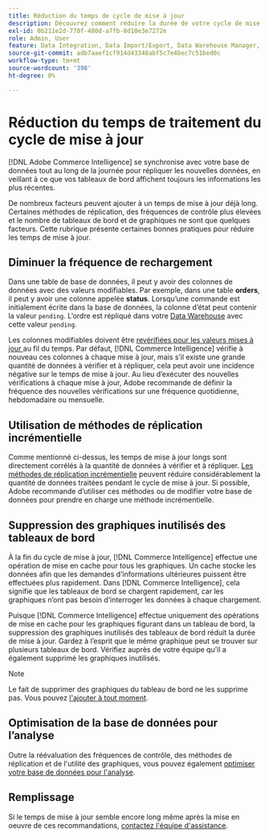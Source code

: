 ```yaml
---
title: Réduction du temps de cycle de mise à jour
description: Découvrez comment réduire la durée de votre cycle de mise à jour.
exl-id: 0b211e2d-770f-480d-a7fb-8d10e3e7272e
role: Admin, User
feature: Data Integration, Data Import/Export, Data Warehouse Manager, Dashboards
source-git-commit: adb7aaef1cf914d43348abf5c7e4bec7c51bed0c
workflow-type: tm+mt
source-wordcount: '398'
ht-degree: 0%

---
```


# Réduction du temps de traitement du cycle de mise à jour

[!DNL Adobe Commerce Intelligence] se synchronise avec votre base de données tout au long de la journée pour répliquer les nouvelles données, en veillant à ce que vos tableaux de bord affichent toujours les informations les plus récentes.

De nombreux facteurs peuvent ajouter à un temps de mise à jour déjà long. Certaines méthodes de réplication, des fréquences de contrôle plus élevées et le nombre de tableaux de bord et de graphiques ne sont que quelques facteurs. Cette rubrique présente certaines bonnes pratiques pour réduire les temps de mise à jour.

## Diminuer la fréquence de rechargement

Dans une table de base de données, il peut y avoir des colonnes de données avec des valeurs modifiables. Par exemple, dans une table **orders**, il peut y avoir une colonne appelée **status**. Lorsqu’une commande est initialement écrite dans la base de données, la colonne d’état peut contenir la valeur `pending`. L’ordre est répliqué dans votre [Data Warehouse](../data-analyst/data-warehouse-mgr/tour-dwm.md) avec cette valeur `pending`.

Les colonnes modifiables doivent être [ revérifiées pour les valeurs mises à jour ](../data-analyst/data-warehouse-mgr/cfg-data-rechecks.md) au fil du temps. Par défaut, [!DNL Commerce Intelligence] vérifie à nouveau ces colonnes à chaque mise à jour, mais s’il existe une grande quantité de données à vérifier et à répliquer, cela peut avoir une incidence négative sur le temps de mise à jour. Au lieu d’exécuter des nouvelles vérifications à chaque mise à jour, Adobe recommande de définir la fréquence des nouvelles vérifications sur une fréquence quotidienne, hebdomadaire ou mensuelle.

## Utilisation de méthodes de réplication incrémentielle

Comme mentionné ci-dessus, les temps de mise à jour longs sont directement corrélés à la quantité de données à vérifier et à répliquer. [Les méthodes de réplication incrémentielle](../data-analyst/data-warehouse-mgr/cfg-replication-methods.md) peuvent réduire considérablement la quantité de données traitées pendant le cycle de mise à jour. Si possible, Adobe recommande d’utiliser ces méthodes ou de modifier votre base de données pour prendre en charge une méthode incrémentielle.

## Suppression des graphiques inutilisés des tableaux de bord

À la fin du cycle de mise à jour, [!DNL Commerce Intelligence] effectue une opération de mise en cache pour tous les graphiques. Un cache stocke les données afin que les demandes d’informations ultérieures puissent être effectuées plus rapidement. Dans [!DNL Commerce Intelligence], cela signifie que les tableaux de bord se chargent rapidement, car les graphiques n’ont pas besoin d’interroger les données à chaque chargement.

Puisque [!DNL Commerce Intelligence] effectue uniquement des opérations de mise en cache pour les graphiques figurant dans un tableau de bord, la suppression des graphiques inutilisés des tableaux de bord réduit la durée de mise à jour. Gardez à l’esprit que le même graphique peut se trouver sur plusieurs tableaux de bord. Vérifiez auprès de votre équipe qu’il a également supprimé les graphiques inutilisés.

>[!NOTE]
>
>Le fait de supprimer des graphiques du tableau de bord ne les supprime pas. Vous pouvez [l&#39;ajouter à tout moment](../data-user/dashboards/add-charts-dashboard.md).

## Optimisation de la base de données pour l’analyse

Outre la réévaluation des fréquences de contrôle, des méthodes de réplication et de l&#39;utilité des graphiques, vous pouvez également [optimiser votre base de données pour l&#39;analyse](../best-practices/opt-db-analysis.md).

## Remplissage

Si le temps de mise à jour semble encore long même après la mise en oeuvre de ces recommandations, [contactez l&#39;équipe d&#39;assistance](https://experienceleague.adobe.com/docs/commerce-knowledge-base/kb/troubleshooting/miscellaneous/mbi-service-policies.html?lang=fr).
